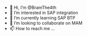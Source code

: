 - 👋 Hi, I’m @BramThe4th
- 👀 I’m interested in SAP integration
- 🌱 I’m currently learning SAP BTP
- 💞️ I’m looking to collaborate on MAM
- 📫 How to reach me ...

<!---
BramThe4th/BramThe4th is a ✨ special ✨ repository because its `README.md` (this file) appears on your GitHub profile.
You can click the Preview link to take a look at your changes.
--->

